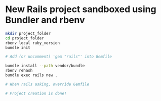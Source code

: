 New Rails project sandboxed using Bundler and rbenv
=====

```bash
mkdir project_folder
cd project_folder
rbenv local ruby_version
bundle init

# Add (or uncomment) 'gem "rails"' into Gemfile

bundle install --path vendor/bundle
rbenv rehash
bundle exec rails new .

# When rails asking, override Gemfile

# Project creation is done!
```
